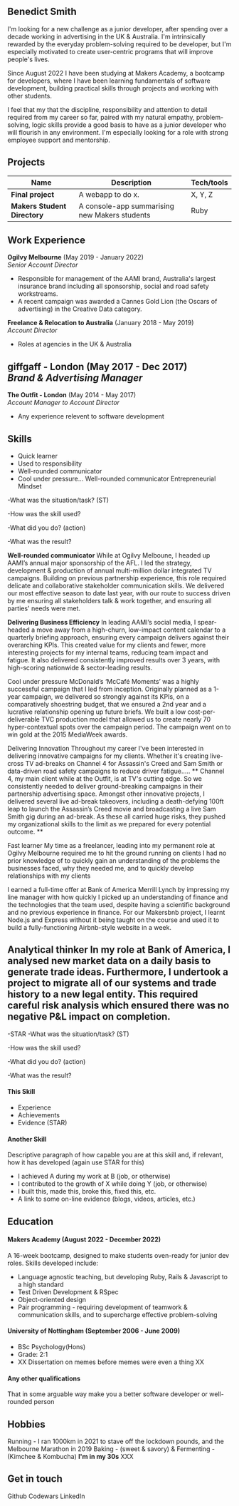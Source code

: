 ## Benedict Smith
I'm looking for a new challenge as a junior developer, after spending over a decade working in advertising in the UK & Australia. I'm intrinsically rewarded by the everyday problem-solving required to be developer, but I'm especially motivated to create user-centric programs that will improve people's lives.

Since August 2022 I have been studying at Makers Academy, a bootcamp for developers, where I have been learning fundamentals of software development, building practical skills through projects and working with other students.

I feel that my that the discipline, responsibility and attention to detail required from my career so far, paired with my natural empathy, problem-solving, logic skills provide a good basis to have as a junior developer who will flourish in any environment. I'm especially looking for a role with strong employee support and mentorship.


## Projects

| Name                         | Description       | Tech/tools        |
| ---------------------------- | ----------------- | ----------------- |
| **Final project**            | A webapp to do x. | X, Y, Z |
| **Makers Student Directory** | A console-app summarising new Makers students | Ruby |

## Work Experience

**Ogilvy Melbourne** (May 2019 - January 2022)  
_Senior Account Director_

- Responsible for management of the AAMI brand, Australia's largest insurance brand including all sponsorship, social and road safety workstreams.
- A recent campaign was awarded a Cannes Gold Lion (the Oscars of advertising) in the Creative Data category.

**Freelance & Relocation to Australia** (January 2018 - May 2019)  
_Account Director_
- Roles at agencies in the UK & Australia

**giffgaff - London** (May 2017 - Dec 2017)  
_Brand & Advertising Manager_
- 

**The Outfit - London** (May 2014 - May 2017)  
_Account Manager to Account Director_

- Any experience relevent to software development

## Skills
- Quick learner
- Used to responsibility
- Well-rounded communicator
- Cool under pressure...
Well-rounded communicator
Entrepreneurial Mindset

-What was the situation/task? (ST)

-How was the skill used?

-What did you do? (action)

-What was the result?

**Well-rounded communicator**
While at Ogilvy Melboune, I headed up AAMI’s annual major sponsorship of the AFL. I led the strategy, development & production of annual multi-million dollar integrated TV campaigns. Building on previous partnership experience, this role required delicate and collaborative stakeholder communication skills. We delivered our most effective season to date last year, with our route to success driven by me ensuring all stakeholders talk & work together, and ensuring all parties' needs were met.

**Delivering Business Efficiency**
In leading AAMI’s social media, I spear-headed a move away from a high-churn, low-impact content calendar to a quarterly briefing approach, ensuring every campaign delivers against their overarching KPIs. This created value for my clients and fewer, more interesting projects for my internal teams, reducing team impact and fatigue. It also delivered consistently improved results over 3 years, with high-scoring nationwide & sector-leading results.

Cool under pressure
McDonald’s ‘McCafé Moments’ was a highly successful campaign that I led from inception. Originally planned as a 1-year campaign, we delivered so strongly against its KPIs, on a comparatively shoestring budget, that we ensured a 2nd year and a lucrative relationship opening up future briefs. We built a low cost-per-deliverable TVC production model that allowed us to create nearly 70 hyper-contextual spots over the campaign period. The campaign went on to win gold at the 2015 MediaWeek awards.


Delivering Innovation
Throughout my career I've been interested in delivering innovative campaigns for my clients. Whether it's creating live-cross TV ad-breaks on Channel 4 for Assassin's Creed and Sam Smith or data-driven road safety campaigns to reduce driver fatigue.....
**
Channel 4, my main client while at the Outfit, is at TV's cutting edge. So we consistently needed to deliver ground-breaking campaigns in their partnership advertising space. Amongst other innovative projects, I delivered several live ad-break takeovers, including a death-defying 100ft leap to launch the Assassin’s Creed movie and broadcasting a live Sam Smith gig during an ad-break. As these all carried huge risks, they pushed my organizational skills to the limit as we prepared for every potential outcome.
**


Fast learner
My time as a freelancer, leading into my permanent role at Ogilvy Melbourne required me to hit the ground running on clients I had no prior knowledge of to quickly gain an understanding of the problems the businesses faced, why they needed me, and to quickly develop relationships with my clients

I earned a full-time offer at Bank of America Merrill Lynch by impressing my line manager with how quickly I picked up an understanding of finance and the technologies that the team used, despite having a scientific background and no previous experience in finance. For our Makersbnb project, I learnt Node.js and Express without it being taught on the course and used it to build a fully-functioning Airbnb-style website in a week.

Analytical thinker
In my role at Bank of America, I analysed new market data on a daily basis to generate trade ideas. Furthermore, I undertook a project to migrate all of our systems and trade history to a new legal entity. This required careful risk analysis which ensured there was no negative P&L impact on completion.
- 


-STAR
-What was the situation/task? (ST)

-How was the skill used?

-What did you do? (action)

-What was the result?


#### This Skill

- Experience
- Achievements
- Evidence (STAR)

#### Another Skill

Descriptive paragraph of how capable you are at this skill and, if relevant, how it has developed (again use STAR for this)

- I achieved A during my work at B (job, or otherwise)
- I contributed to the growth of X while doing Y (job, or otherwise)
- I built this, made this, broke this, fixed this, etc.
- A link to some on-line evidence (blogs, videos, articles, etc.)

## Education

#### Makers Academy (August 2022 - December 2022)
A 16-week bootcamp, designed to make students oven-ready for junior dev roles.
Skills developed include:
- Language agnostic teaching, but developing Ruby, Rails & Javascript to a high standard
- Test Driven Development & RSpec
- Object-oriented design
- Pair programming - requiring development of teamwork & communication skills, and to supercharge effective problem-solving

#### University of Nottingham (September 2006 - June 2009)

- BSc Psychology(Hons)
- Grade: 2:1
- XX Dissertation on memes before memes were even a thing XX

#### Any other qualifications

That in some arguable way make you a better software developer or well-rounded person

## Hobbies
Running - I ran 1000km in 2021 to stave off the lockdown pounds, and the Melbourne Marathon in 2019
Baking - (sweet & savory) & Fermenting - (Kimchee & Kombucha) **I'm in my 30s**
XXX

## Get in touch
Github
Codewars
LinkedIn

